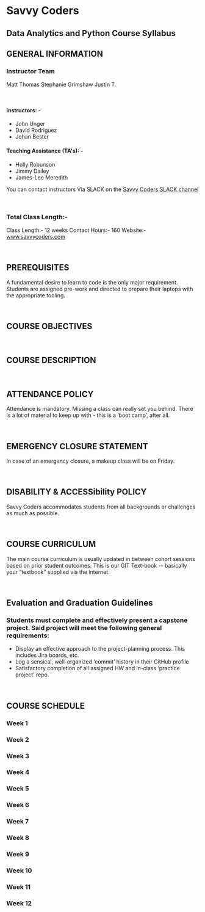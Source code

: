# Savvy Coders

## Data Analytics and Python Course Syllabus

## **GENERAL INFORMATION**

### Instructor Team

Matt Thomas
Stephanie Grimshaw
Justin T.

<br>

#### Instructors: -

- John Unger
- David Rodriguez
- Johan Bester

#### Teaching Assistance (TA's): -

- Holly Robunson
- Jimmy Dailey
- James-Lee Meredith

You can contact instructors Via SLACK on the [Savvy Coders SLACK channel](savvycoders.slack.com)

<br>

### Total Class Length:-

Class Length:- 12 weeks
Contact Hours:-  160
Website:-  www.savvycoders.com

<br>

## **PREREQUISITES**

A fundamental desire to learn to code is the only major requirement. Students are assigned pre-work and directed to prepare their laptops with the appropriate tooling.

<br>

## **COURSE OBJECTIVES**

<br>

## **COURSE DESCRIPTION**

<br>

## **ATTENDANCE POLICY**

Attendance is mandatory. Missing a class can really set you behind. There is a lot of material to keep up with - this is a ‘boot camp’, after all.

<br>

## **EMERGENCY CLOSURE STATEMENT**

In case of an emergency closure, a makeup class will be on Friday.

<br>

## **DISABILITY & ACCESSibility POLICY**

Savvy Coders accommodates students from all backgrounds or challenges as much as possible.

<br>

## **COURSE CURRICULUM**

The main course curriculum is usually updated in between cohort sessions based on prior student outcomes. This is our GIT Text-book -- basically your “textbook” supplied via the internet.

<br>

## **Evaluation and Graduation Guidelines**

### Students must complete and effectively present a capstone project. Said project will meet the following general requirements:

- Display an effective approach to the project-planning process. This includes Jira boards, etc.
- Log a sensical, well-organized ‘commit’ history in their GitHub profile
- Satisfactory completion of all assigned HW and in-class ‘practice project’ repo.

<br>

## **COURSE SCHEDULE**

### Week 1

### Week 2

### Week 3

### Week 4

### Week 5

### Week 6

### Week 7

### Week 8

### Week 9

### Week 10

### Week 11

### Week 12
